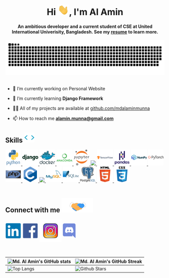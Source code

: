 <div align="center">
<h1 align="center">Hi <img width="35" src="https://github.com/mdalaminmunna/mdalaminmunna/blob/main/resources/img/waving.gif">, I'm Al Amin</h1>
<h4 align="center">An ambitious developer and a current student of CSE at United International Univerisity, Bangladesh. See my <a href="https://github.com/mdalaminmunna/mdalaminmunna/blob/main/Resume.pdf" target="_blank">resume</a> to learn more.</h4>
</div>

<div align="center">
  <a href="https://github.com/mdalaminmunna">
  <img  src="https://github.com/mdalaminmunna/mdalaminmunna/blob/main/resources/img/grid-snake.svg"
       alt="snake" /></a>
</div>

<br>

- 🔭 I’m currently working on Personal Website

- 🌱 I’m currently learning **Django Framework**

- 👨‍💻 All of my projects are available at [github.com/mdalaminmunna](https://github.com/mdalaminmunna)

- 📫 How to reach me **alamin.munna@gmail.com**

<h2> Skills <img src = "https://github.com/mdalaminmunna/mdalaminmunna/blob/main/resources/img/skill.gif" width = 32px> </h2>
<a href= https://www.python.org/ > <img width ='50px' src ='https://github.com/devicons/devicon/blob/master/icons/python/python-original-wordmark.svg'> </a>
<a href= https://www.djangoproject.com/ > <img width ='50px' src ='https://github.com/devicons/devicon/blob/master/icons/django/django-plain-wordmark.svg'> </a>
<a href= https://www.docker.com/ > <img width ='50px' src ='https://github.com/devicons/devicon/blob/master/icons/docker/docker-original-wordmark.svg'> </a>
<a href= https://www.anaconda.com/ > <img width ='50px' src ='https://github.com/devicons/devicon/blob/master/icons/anaconda/anaconda-original-wordmark.svg'> </a>
<a href= https://jupyter.org/ > <img width ='50px' src ='https://github.com/devicons/devicon/blob/master/icons/jupyter/jupyter-original-wordmark.svg'> </a>
<a href= https://scikit-learn.org/stable/ > <img width ='50px' src ='https://raw.githubusercontent.com/rahulbanerjee26/githubAboutMeGenerator/main/icons/scikit.svg'> </a>
<a href= https://www.tensorflow.org/ > <img width ='50px' src ='https://github.com/devicons/devicon/blob/master/icons/tensorflow/tensorflow-original-wordmark.svg'> </a>
<a href= https://pandas.pydata.org/ > <img width ='50px' src ='https://github.com/devicons/devicon/blob/master/icons/pandas/pandas-original-wordmark.svg'> </a>
<a href= https://numpy.org/ > <img width ='50px' src ='https://github.com/devicons/devicon/blob/master/icons/numpy/numpy-original-wordmark.svg'> </a>
<a href= https://pytorch.org/ > <img width ='50px' src ='https://github.com/devicons/devicon/blob/master/icons/pytorch/pytorch-original-wordmark.svg'> </a>
<a href= https://www.php.net/ > <img width ='50px' src ='https://github.com/devicons/devicon/blob/master/icons/php/php-original.svg'> </a>
<a href= https://www.programiz.com/c-programming > <img width ='50px' src ='https://github.com/devicons/devicon/blob/master/icons/c/c-original.svg'> </a>
<a href= https://www.programiz.com/cpp-programming > <img width ='50px' src ='https://raw.githubusercontent.com/rahulbanerjee26/githubAboutMeGenerator/main/icons/cpp.svg'> </a>
<a href= https://www.mysql.com/ > <img width ='50px' src ='https://github.com/devicons/devicon/blob/master/icons/mysql/mysql-original-wordmark.svg'> </a>
<a href= https://www.sqlite.org/index.html > <img width ='50px' src ='https://github.com/devicons/devicon/blob/master/icons/sqlite/sqlite-original-wordmark.svg'> </a>
<a href= https://www.postgresql.org/ > <img width ='50px' src ='https://github.com/devicons/devicon/blob/master/icons/postgresql/postgresql-original-wordmark.svg'> </a>
<a href= https://html.com/ > <img width ='50px' src ='https://github.com/devicons/devicon/blob/master/icons/html5/html5-original-wordmark.svg'> </a>
<a href= https://www.w3schools.com/css/ > <img width ='50px' src ='https://github.com/devicons/devicon/blob/master/icons/css3/css3-original-wordmark.svg'> </a>

<br>
<br>

<h2> Connect with me <img src='https://github.com/mdalaminmunna/mdalaminmunna/blob/main/resources/img/handshake.gif' width="100px"> </h2>
<a href = 'https://www.linkedin.com/in/mdalamin9/'> <img width = '50px' align= 'center' src="https://github.com/devicons/devicon/blob/master/icons/linkedin/linkedin-original.svg"/></a>
<a href = 'https://www.facebook.com/tyson.hawk.79/'> <img width = '50px' align= 'center' src="https://github.com/devicons/devicon/blob/master/icons/facebook/facebook-original.svg"/></a>
<a href = 'https://www.instagram.com/tyson_hawk_/'> <img width = '70px' align= 'center' src="https://github.com/mdalaminmunna/mdalaminmunna/blob/main/resources/img/icons8-instagram-400.svg"/></a>
<a href = 'https://discord.com/channels/@me'> <img width = '40px' align= 'center' src="https://github.com/mdalaminmunna/mdalaminmunna/blob/main/resources/img/discord-seeklogo.com.svg"/></a>
  

<br>
<br>
<br>

| ![Md. Al Amin's GitHub stats](https://github-readme-stats.vercel.app/api?username=mdalaminmunna&show_icons=true&theme=tokyonight) | ![Md. Al Amin's GitHub Streak](https://github-readme-streak-stats.herokuapp.com/?user=mdalaminmunna&theme=tokyonight) |
| --- | --- |
| ![Top Langs](https://github-readme-stats.vercel.app/api/top-langs/?username=mdalaminmunna&theme=tokyonight) | ![Github Stars](https://github-readme-stats.vercel.app/api?username=mdalaminmunna&show_icons=true&locale=en&count_private=true&hide_rank=true&custom_title=My%20GitHub%20Stats&disable_animations=true&theme=tokyonight) |
